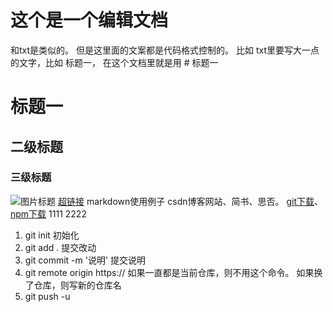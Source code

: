 # 这个是一个编辑文档
和txt是类似的。 但是这里面的文案都是代码格式控制的。
比如 txt里要写大一点的文字，比如 标题一， 在这个文档里就是用 # 标题一
# 标题一
## 二级标题
### 三级标题
![图片标题](图片链接)
[超链接](地址)
markdown使用例子 csdn博客网站、简书、思否。
[git下载](https://git-scm.com/downloads)、
[npm下载](http://nodejs.cn/download/)
1111
2222

1. git init 初始化
2. git add .  提交改动
3. git commit -m '说明'  提交说明
4. git remote origin https://  如果一直都是当前仓库，则不用这个命令。 如果换了仓库，则写新的仓库名
5. git push -u 